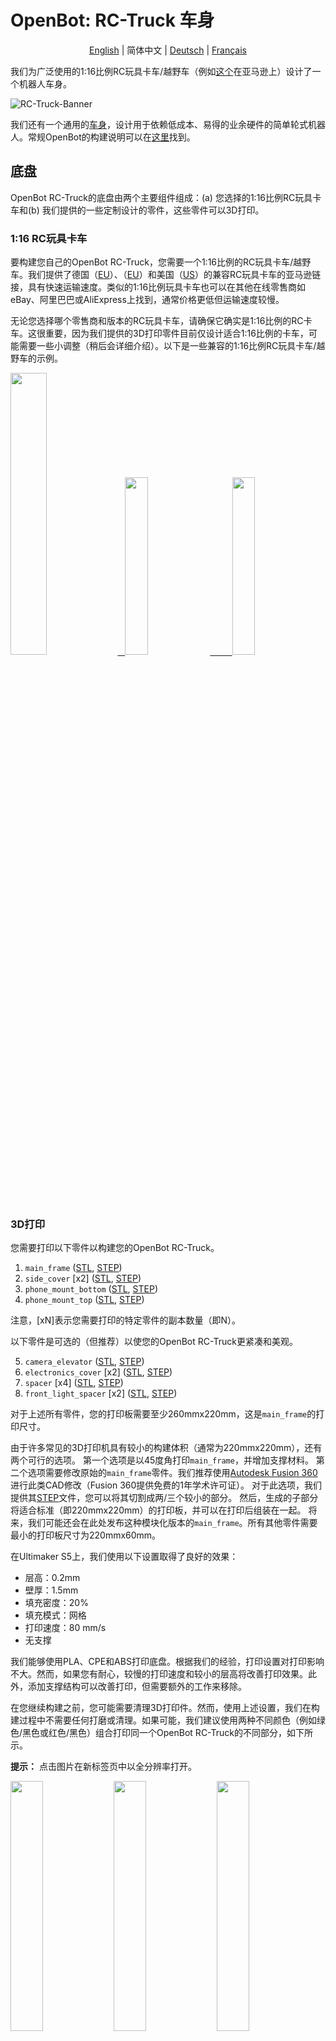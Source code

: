# OpenBot: RC-Truck 车身

<p align="center">
  <a href="README.md">English</a> |
  <span>简体中文</span> |
  <a href="README.de-DE.md">Deutsch</a> |
  <a href="README.fr-FR.md">Français</a>
</p>

我们为广泛使用的1:16比例RC玩具卡车/越野车（例如[这个](https://www.amazon.de/dp/B00M3J7DJW)在亚马逊上）设计了一个机器人车身。

![RC-Truck-Banner](/docs/images/rc-truck-banner.jpg)

我们还有一个通用的[车身](/body/)，设计用于依赖低成本、易得的业余硬件的简单轮式机器人。常规OpenBot的构建说明可以在[这里](/body/README.md)找到。

## 底盘

OpenBot RC-Truck的底盘由两个主要组件组成：(a) 您选择的1:16比例RC玩具卡车和(b) 我们提供的一些定制设计的零件，这些零件可以3D打印。

### 1:16 RC玩具卡车

要构建您自己的OpenBot RC-Truck，您需要一个1:16比例的RC玩具卡车/越野车。我们提供了德国（[EU](https://www.amazon.de/dp/B00M3J7DJW)）、（[EU](https://www.amazon.de/dp/B088FGVYNW)）和美国（[US](https://www.amazon.com/gp/product/B09C8XMPQ9)）的兼容RC玩具卡车的亚马逊链接，具有快速运输速度。类似的1:16比例玩具卡车也可以在其他在线零售商如eBay、阿里巴巴或AliExpress上找到，通常价格更低但运输速度较慢。

无论您选择哪个零售商和版本的RC玩具卡车，请确保它确实是1:16比例的RC卡车。这很重要，因为我们提供的3D打印零件目前仅设计适合1:16比例的卡车，可能需要一些小调整（稍后会详细介绍）。以下是一些兼容的1:16比例RC玩具卡车/越野车的示例。

<p float="left">
  <a href="https://www.amazon.de/dp/B00M3J7DJW" target="_blank"> <img src="/docs/images/rc_toy_1.jpg" width="34%" /> &nbsp
  </a>
  <a href="https://www.amazon.com/gp/product/B09C8XMPQ9" target="_blank"> <img src="/docs/images/rc_toy_2.jpg" width="27%" /> &nbsp &nbsp &nbsp &nbsp
  </a>
  <a href="https://www.amazon.de/dp/B088FGVYNW" target="_blank"> <img src="/docs/images/rc_toy_3.jpg" width="27%" />
  </a>
</p>

### 3D打印

您需要打印以下零件以构建您的OpenBot RC-Truck。

1) ```main_frame``` ([STL](cad/rc_truck_body/main_frame.stl), [STEP](cad/rc_truck_body/main_frame.step))
2) ```side_cover``` \[x2\] ([STL](cad/rc_truck_body/side_cover.stl), [STEP](cad/rc_truck_body/side_cover.step))
3) ```phone_mount_bottom``` ([STL](../phone_mount/phone_mount_bottom.stl), [STEP](../phone_mount/phone_mount_bottom.step))
4) ```phone_mount_top``` ([STL](../phone_mount/phone_mount_top.stl), [STEP](../phone_mount/phone_mount_top.step))

注意，\[xN\]表示您需要打印的特定零件的副本数量（即N）。

以下零件是可选的（但推荐）以使您的OpenBot RC-Truck更紧凑和美观。

5) ```camera_elevator``` ([STL](cad/rc_truck_body/camera_elevator.stl), [STEP](cad/rc_truck_body/camera_elevator.step))
6) ```electronics_cover``` \[x2\] ([STL](cad/rc_truck_body/electronics_cover.stl), [STEP](cad/rc_truck_body/electronics_cover.step))
7) ```spacer``` \[x4\] ([STL](cad/rc_truck_body/spacer.stl), [STEP](cad/rc_truck_body/spacer.step))
8) ```front_light_spacer``` \[x2\] ([STL](cad/rc_truck_body/front_light_spacer.stl), [STEP](cad/rc_truck_body/front_light_spacer.step))

对于上述所有零件，您的打印板需要至少260mmx220mm，这是```main_frame```的打印尺寸。

由于许多常见的3D打印机具有较小的构建体积（通常为220mmx220mm），还有两个可行的选项。
第一个选项是以45度角打印```main_frame```，并增加支撑材料。
第二个选项需要修改原始的```main_frame```零件。我们推荐使用[Autodesk Fusion 360](https://www.autodesk.com/products/fusion-360/overview)进行此类CAD修改（Fusion 360提供免费的1年学术许可证）。
对于此选项，我们提供其[STEP](/body/cad/rc_truck_body/main_frame.step)文件，您可以将其切割成两/三个较小的部分。
然后，生成的子部分将适合标准（即220mmx220mm）的打印板，并可以在打印后组装在一起。
将来，我们可能还会在此处发布这种模块化版本的```main_frame```。所有其他零件需要最小的打印板尺寸为220mmx60mm。

在Ultimaker S5上，我们使用以下设置取得了良好的效果：

- 层高：0.2mm
- 壁厚：1.5mm
- 填充密度：20%
- 填充模式：网格
- 打印速度：80 mm/s
- 无支撑

我们能够使用PLA、CPE和ABS打印底盘。根据我们的经验，打印设置对打印影响不大。然而，如果您有耐心，较慢的打印速度和较小的层高将改善打印效果。此外，添加支撑结构可以改善打印，但需要额外的工作来移除。

在您继续构建之前，您可能需要清理3D打印件。然而，使用上述设置，我们在构建过程中不需要任何打磨或清理。如果可能，我们建议使用两种不同颜色（例如绿色/黑色或红色/黑色）组合打印同一个OpenBot RC-Truck的不同部分，如下所示。

**提示：** 点击图片在新标签页中以全分辨率打开。

<p float="left">
  <img src="/docs/images/3d_print_rc_1.png" width="32%" />
  <img src="/docs/images/3d_print_rc_2.png" width="32%" /> 
  <img src="/docs/images/3d_print_rc_3.png" width="32%" />
</p>

## 组装

虽然可以采用类似于常规OpenBot的DIY方法构建您的OpenBot RC-Truck（参见OpenBot的DIY构建组件和说明[这里](/body/README.md)），我们推荐使用OpenBot的[定制PCB](/body/pcb)来构建和组装OpenBot RC-Truck。如果您希望构建更整洁或希望构建多个OpenBot RC-Truck，这个选项是推荐的。使用我们的[定制PCB](/body/pcb)的另一个优势是，您可以使用相同的组件构建并在不同的OpenBot车身之间切换。

### 材料清单

OpenBot RC-Truck主要依赖于易得的业余电子产品。我们提供了德国（EU）和美国（US）具有快速运输速度的亚马逊链接。如果您有耐心等待更长时间，您也可以从AliExpress（AE）以更便宜的价格获得组件。您将需要以下组件。

#### 必需组件

- 1x RC玩具卡车/越野车（[EU](https://www.amazon.de/dp/B00M3J7DJW), [EU](https://www.amazon.de/dp/B088FGVYNW), [US](https://www.amazon.com/gp/product/B09C8XMPQ9)）
- 1x Arduino Nano（[EU](https://www.amazon.de/dp/B01MS7DUEM), [US](https://www.amazon.com/dp/B00NLAMS9C), [AE](https://www.aliexpress.com/item/32866959979.html)）
- 1x OpenBot [定制PCB](/body/pcb)
- 1x USB OTG电缆（[EU](https://www.amazon.de/gp/product/B075M4CQHZ), [US](https://www.amazon.com/dp/B07LBHKTMM), [AE](https://www.aliexpress.com/item/10000330515850.html)）
- 1x 弹簧或橡皮筋（[EU](https://www.amazon.de/gp/product/B01N30EAZO/), [US](https://www.amazon.com/dp/B008RFVWU2), [AE](https://www.aliexpress.com/item/33043769059.html)）
- 6x M3x25螺丝（[EU](https://www.amazon.de/dp/B07KFL3SSV), [US](https://www.amazon.com/dp/B07WJL3P3X), [AE](https://www.aliexpress.com/item/4000173341865.html)）
- 6x M3螺母（[EU](https://www.amazon.de/dp/B07JMF3KMD), [US](https://www.amazon.com/dp/B071NLDW56), [AE](https://www.aliexpress.com/item/32977174437.html)）
- 杜邦线（[EU](https://www.amazon.de/dp/B07KYHBVR7), [US](https://www.amazon.com/dp/B07GD2BWPY), [AE](https://www.aliexpress.com/item/4000766001685.html)）

#### 可选组件

- 1x 超声波传感器（[EU](https://www.amazon.de/dp/B00LSJWRXU), [US](https://www.amazon.com/dp/B0852V181G/), [AE](https://www.aliexpress.com/item/32713522570.html)）
- 2x 开关（[EU](https://www.amazon.de/dp/B07QB22J62), [US](https://www.amazon.com/dp/B01N2U8PK0), [AE](https://www.aliexpress.com/item/1000005699023.html)）
- 4x 橙色LED 5mm（[EU](https://www.amazon.de/gp/product/B01NCL0UTQ), [US](https://www.amazon.com/dp/B077XD7MVB), [AE](https://www.aliexpress.com/item/4000329069943.html)）
- 4x 红色LED 5mm（[EU](https://www.amazon.de/dp/B083HN3CLY), [US](https://www.amazon.com/dp/B077X95F7C), [AE](https://www.aliexpress.com/item/4000329069943.html)）
- 2x 白色LED灯（[EU](https://www.amazon.de/-/en/gp/product/B06XTQSZDX), [US](https://www.amazon.com/gp/product/B01N2UPAD8), [AE](https://de.aliexpress.com/item/1005002991235830.html)）
- LED用可变电阻器（[EU](https://www.amazon.de/gp/product/B081TXJJGV), [US](https://www.amazon.com/dp/B0711MB4TL), [AE](https://de.aliexpress.com/item/1005003610664176.html)）

### 构建说明

**提示：** 点击图片在新标签页中以全分辨率打开。

# 下一步

1. 拆卸遥控玩具卡车。移除其顶部盖子，并按照下图所示从底座上拧下四个安装销。保管好所有四个安装销及其对应的螺丝，因为在所有布线完成后，你将使用它们将```main_frame```安装到遥控卡车车身上。所有兼容的遥控玩具卡车都配有两个电机：一个用于油门，另一个用于转向，还有一个用于油门电机的速度控制器（内置5-7V UBEC）和一个2S 7.4V LiPo电池组。从卡车底座上卸下并移除电池组，并使用随车附带的充电器为其充电。暴露/松开两个电机的线连接器以及速度控制器的UBEC输出。在我们的案例中，UBEC输出为6V。
    <p float="left">
      <img src="/docs/images/rc_truck_disassembly_1.JPG" width="32%" />
      <img src="/docs/images/rc_truck_disassembly_2.JPG" width="32%" /> 
      <img src="/docs/images/rc_truck_disassembly_3.JPG" width="32%" />
    </p>
2. 注意到```main_frame```上的两个尺寸d1和d2（如下图所示）取决于所使用的遥控玩具卡车的型号。我们为[这个](https://www.amazon.de/dp/B00M3J7DJW)遥控玩具卡车型号设计了我们的```main_frame```部件。根据你使用的卡车（1:16比例），你可能需要使用```main_frame``` [STEP](/body/cad/rc_truck_body/main_frame.step)文件稍微调整这些尺寸。我们推荐使用[Autodesk Fusion 360](https://www.autodesk.com/products/fusion-360/overview)进行此类CAD修改（Fusion 360提供免费的一年学术许可证）。另外，注意```main_frame```上的小楔形/三角形表示前进方向。
    <p float="left">
      <img src="/docs/images/main-frame-dimensions.png" width="32%" />
      <img src="/docs/images/main-frame-direction.png" width="32%" />
    </p>   
3. （可选）安装用于为机器人供电的开关。你可以简单地通过剪断从速度控制器到电池的正极线，并将开关焊接在这条线的两个分开的部分之间来实现这一点。请确保开关连接器通过热缩管或电工胶带绝缘，并且电源线足够长，以便在组装后开关可以通过```main_frame```背面的矩形开口（见下图）。
    <p float="left">
      <img src="/docs/images/main-frame-switch.png" width="32%" />
      <img src="/docs/images/switch-power.jpg" width="32%" />
    </p>
4. （可选）通过```main_frame```的前格栅安装超声波传感器。如果需要，可以使用热熔胶将其固定到位。在放置之前，轻轻地将连接器推直。这将使组装后更容易访问连接器。将杜邦线从超声波连接器一直拉到```main_frame```背面的矩形开口。
    <p float="left">
      <img src="/docs/images/install-ultrasonic-1.png" width="32%" />
      <img src="/docs/images/ultrasonic-sensor.jpg" width="32%" />
      <img src="/docs/images/install-ultrasonic-2.png" width="32%" />
    </p>
5. （可选）安装用于指示信号的橙色LED灯，分别在```main_frame```的前部和后部。如果需要，可以使用热熔胶将其固定到位。对于每一侧，即左侧和右侧，你需要将前后LED灯并联连接。为此，只需分别将它们的正极和负极连接在一起。类似于超声波传感器电缆，将正负杜邦线从左右指示信号一直拉到```main_frame```背面的矩形开口，在那里它们将连接到PCB上的相应指示信号引脚（正极和负极）。
    <p float="left">
      <img src="/docs/images/insert-leds-orange-1.png" width="32%" />
      <img src="/docs/images/orange-led.jpg" width="32%" />
      <img src="/docs/images/insert-leds-orange-2.png" width="32%" />
    </p>
**提示：** 为了避免布线时的混乱和潜在的接地错误，建议为所有LED的负极形成一个统一的接地环。这意味着在```main_frame```下方运行一根连接所有LED负极的线。然后，这个接地环可以通过一根杜邦线连接到Arduino Nano的接地引脚，该杜邦线运行到```main_frame```背面的矩形开口。

6. （可选）安装前LED灯。你可以使用热熔胶将底座固定到位，并通过每侧的前开口将灯拧入其相应的底座。通过分别连接正极和负极，将两个前LED灯并联连接。由于这些灯工作在6V，你可以将它们的正极直接连接到UBEC输出。将负极连接到接地环（见上面的提示）。这些LED的内部电阻相当高，因此无需添加任何外部电阻。安装LED灯后，在每侧插入并用热熔胶固定两个```front_light_spacers```以锁定LED。
    <p float="left">
      <img src="/docs/images/insert-lamps-1.png" width="32%" />
      <img src="/docs/images/led-lamp-wiring.jpg" width="32%" />
      <img src="/docs/images/add_front_light_spacer.png" width="32%" />
    </p>
7. （可选）安装用于后灯的红色LED。如果需要，可以使用热熔胶将其固定到位。将所有四个红色LED并联连接；即分别连接它们的正极和负极。负极将接地，而正极将通过适当的分压器连接到UBEC输出（有关分压器构造的详细信息，请参见下一步）。
    <p float="left">
      <img src="/docs/images/insert-leds-red.png" width="32%" />
      <img src="/docs/images/red-led.jpg" width="32%" />
    </p>
8. （可选）为后部红色LED安装分压器。大多数彩色LED（例如红色、橙色、黄色等）工作在2-3V，而不是传统的5V，这是Arduino Nano的正常工作电压。因此，需要一个分压器来安全地操作这些LED。对于指示信号，我们的定制PCB中已经内置了一个分压器。因此，你不需要为使用指示信号（即橙色）LED做任何事情。然而，如果你选择添加后灯，即红色LED，那么需要为它们安装一个外部分压器。我们建议使用10kΩ或更高的可变电阻来制作你的分压器。根据你的UBEC输出电压（在我们的案例中为6V），你需要设置一个输出为2-3V的分压器。这可以通过在电阻的外端施加UBEC输出，并通过旋转其顶部的螺丝并使用数字万用表监测地和中间端子之间的输出电压来完成（见下图）。一旦可变电阻的输出电压，即分压器的电压设置在适当的2-3V范围内，用热熔胶固定其螺丝，并将其固定在```main_frame```下方的一个方便位置。
    <p float="left">
      <img src="/docs/images/variable-resistor.jpg" width="32%" />
      <img src="/docs/images/voltage-divider-animation.png" width="32%" />
    </p>
9. （可选）你还可以使用一个或两个单独的开关来打开和关闭前后LED灯。请按照步骤3中的说明安装一个或多个开关以实现此目的。
10. 现在你几乎完成了机器人的布线。此时，请花一些时间确保```main_frame```下方的所有电线和连接正确并使用热缩管或电工胶带进行良好绝缘。使用热熔胶将任何松散的电线固定到位，以防止它们在组装后接触到车轮或机器人的任何活动部件。确保所有来自电机、速度控制器UBEC、LED和超声波传感器的电缆都可以自由地从```main_frame```背面的矩形开口出来。
11. 使用两颗M3x25螺丝和螺母将```phone_mount_bottom```安装到```main_frame```上。如果你想调整手机支架的垂直高度，可以选择在中间插入一个或多个```camera_elevators```。如果使用```camera_elevator```，你将需要M3x35或更长的螺丝将手机支架安装到```main_frame```上。
    <p float="left">
      <img src="/docs/images/add_phone_mount_bottom.png" width="32%" />
      <img src="/docs/images/add_phone_mount_bottom_elevator.png" width="32%" /> 
    </p>
10. 插入```phone_mount_top```并安装弹簧或橡皮筋。
    <p float="left">
      <img src="/docs/images/add_phone_mount_top.png" width="32%" />
    </p>
11. 将两个```side_covers```插入各自的槽中。
    <p float="left">
      <img src="/docs/images/add_side_covers.png" width="32%" />
      <img src="/docs/images/add_side_covers_2.png" width="32%" />
    </p>    
12. 使用四个安装销及其对应的螺丝将```main_frame```安装到遥控卡车车身上。确保所有电缆连接器和机器人的电源开关可以通过```main_frame```背面的矩形开口进行PCB连接。从```main_frame```前面的三角形开口拉出电池连接器。
    <p float="left">
      <img src="/docs/images/add_main_frame_1.JPG" width="32%" />
      <img src="/docs/images/add_main_frame_2.png" width="32%" />
      <img src="/docs/images/add_main_frame_3.JPG" width="32%" />
    </p>
12. 使用四颗M3x25螺丝和螺母在```main_frame```背面安装PCB，并在中间放置四个```spacers```。将Arduino Nano安装到PCB上，并将USB OTG电缆连接到Arduino Nano的USB端口。
    <p float="left">
      <img src="/docs/images/pcb_assembly.JPG" width="32%" />
    </p>
13. 将超声波传感器电缆连接到PCB上标有“sonar”的连接器。确保传感器和PCB端口之间的正负极和数据线正确匹配。
14. 将左右指示灯LED电缆连接到PCB上的相应指示信号连接器。确保LED正负极的正确极性。
15. 将UBEC输出（+6V）连接到Arduino Nano的Vin引脚（可选，Arduino也可以由手机供电），并将UBEC GND连接到Arduino的GND引脚（在Vin旁边）。
16. 将UBEC输出（+6V）连接到转向伺服电机、前LED灯和通过分压器的后红色LED的正极端子。
17. 将转向伺服电机的地线连接到Arduino的GND引脚。
18. 将油门伺服电机的PWM电缆（来自速度控制器）连接到Arduino Nano或PCB扩展板上的A0引脚。
19. 将转向伺服电机的PWM电缆连接到Arduino Nano或PCB扩展板上的A1引脚。
**提示：** 如果你已经为LED布线创建了一个统一的接地环，那么将接地环电缆连接到Arduino的一个GND引脚。Arduino Nano有三个GND引脚可用。如果你没有构建接地环，那么确保所有LED、转向伺服电机、传感器、Arduino Nano和速度控制器的UBEC共享相同的接地，并进行适当的布线和连接。
21. 将电池组连接到前部，并使用魔术贴或安装胶带将其固定到位。将电池放在前部可以方便地进行充电。这种放置方式还可以在智能手机安装在顶部时帮助平衡机器人的重量。
22. 安装前后```electronics_covers```。从后```electronics_cover```的缝隙中拉出USB OTG电缆，以便将其连接到安卓智能手机。
<p float="left">
      <img src="/docs/images/add_covers_1.png" width="32%" />
      <img src="/docs/images/add_covers_2.JPG" width="32%" />
    </p>

## 下一步

刷入[Arduino固件](../../firmware/README.md)